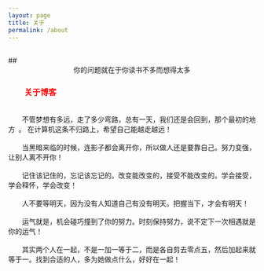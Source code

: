 ```yaml
---
layout: page
title: 关于
permalink: /about
---
```

<br>
## <center>你的问题就在于你读书不多而想得太多</center>

### &emsp;&emsp;<font color="red">关于博客</font>
<br>
&emsp;&emsp;不管梦想有多远，走了多少弯路，总有一天，我们还是会回到，那个最初的地方 。
在计算机这条不归路上，希望自己能越走越远！
<br><br>
&emsp;&emsp;当黑暗来临的时候，连影子都会离开你，所以做人还是要靠自己。努力变强，让别人离不开你！
<br><br>
&emsp;&emsp;记住该记住的，忘记该忘记的。改变能改变的，接受不能改变的。学会接受，学会释怀，学会改变！
<br><br>
&emsp;&emsp;人不要等明天，因为没有人知道自己有没有明天。把握当下，才会有明天！
<br><br>
&emsp;&emsp;运气就是，机会碰巧撞到了你的努力。时刻保持努力，说不定下一次相遇就是你的运气！
<br><br>
&emsp;&emsp;其实两个人在一起，不是一加一等于二，而是各自剪去零点五，然后加起来就等于一。找到合适的人，多为她做点什么，好好在一起！